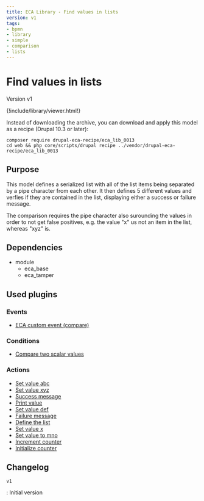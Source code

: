 ```yaml
---
title: ECA Library - Find values in lists
version: v1
tags:
- bpmn
- library
- simple
- comparison
- lists
---
```

# Find values in lists

Version v1

<script>url='bpmn_io-eca_lib_0013.xml';archive='bpmn_io-eca_lib_0013.tar.gz'</script>
{!include/library/viewer.html!}

Instead of downloading the archive, you can download and apply this model as a recipe (Drupal 10.3 or later):

```shell
composer require drupal-eca-recipe/eca_lib_0013
cd web && php core/scripts/drupal recipe ../vendor/drupal-eca-recipe/eca_lib_0013
```

## Purpose

This model defines a serialized list with all of the list items being separated by a pipe character from each other. It then defines 5 different values and verfies if they are contained in the list, displaying either a success or failure message.

The comparison requires the pipe character also surounding the values in order to not get false positives, e.g. the value &quot;x&quot; us not an item in the list, whereas &quot;xyz&quot; is.

## Dependencies

- module
    - eca_base
    - eca_tamper

## Used plugins

### Events

- [ECA custom event (compare)](/plugins/eca/base/events/eca_base_eca_custom.md)

### Conditions

- [Compare two scalar values](/plugins/eca/base/conditions/eca_scalar.md)

### Actions

- [Set value abc](/plugins/eca/base/actions/eca_token_set_value.md)
- [Set value xyz](/plugins/eca/base/actions/eca_token_set_value.md)
- [Success message](/plugins/core/actions/action_message_action.md)
- [Print value](/plugins/core/actions/action_message_action.md)
- [Set value def](/plugins/eca/base/actions/eca_token_set_value.md)
- [Failure message](/plugins/core/actions/action_message_action.md)
- [Define the list](/plugins/eca/base/actions/eca_token_set_value.md)
- [Set value x](/plugins/eca/base/actions/eca_token_set_value.md)
- [Set value to mno](/plugins/eca/base/actions/eca_token_set_value.md)
- [Increment counter](/plugins/eca/tamper/actions/eca_tamper_math.md)
- [Initialize counter](/plugins/eca/base/actions/eca_token_set_value.md)

## Changelog

`v1`

:   Initial version
